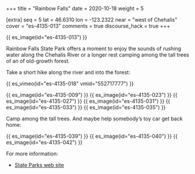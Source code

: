 +++
title = "Rainbow Falls"
date = 2020-10-18
weight = 5

[extra]
seq = 5
lat = 46.6310
lon = -123.2322
near = "west of Chehalis"
cover = "es-4135-013"
comments = true
discourse_hack = true
+++

{{ es_image(id="es-4135-013") }}

Rainbow Falls State Park offers a moment to enjoy the sounds of rushing water along the Chehalis River or a longer rest camping among the tall trees of an of old-growth forest.

<!-- more -->

Take a short hike along the river and into the forest:

{{ es_vimeo(id="es-4135-018" vmid="552717777") }}

{{ es_image(id="es-4135-009") }}
{{ es_image(id="es-4135-023") }}
{{ es_image(id="es-4135-027") }}
{{ es_image(id="es-4135-031") }}
{{ es_image(id="es-4135-033") }}
{{ es_image(id="es-4135-035") }}

Camp among the tall trees. And maybe help somebody’s toy car get back home:

{{ es_image(id="es-4135-039") }}
{{ es_image(id="es-4135-040") }}
{{ es_image(id="es-4135-042") }}

For more information:

* [State Parks web site](https://parks.state.wa.us/570/Rainbow-Falls)
